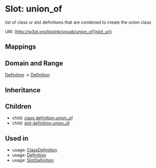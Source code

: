 # Slot: union_of


list of class or slot definitions that are combined to create the union class

URI: [http://w3id.org/biolink/vocab/union_of](slot_uri)
## Mappings

## Domain and Range

[Definition](Definition.md) -> [Definition](Definition.md)
## Inheritance

## Children

 *  child: [class definition.union_of](class_definition_union_of.md)
 *  child: [slot definition.union_of](slot_definition_union_of.md)
## Used in

 *  usage: [ClassDefinition](ClassDefinition.md)
 *  usage: [Definition](Definition.md)
 *  usage: [SlotDefinition](SlotDefinition.md)
